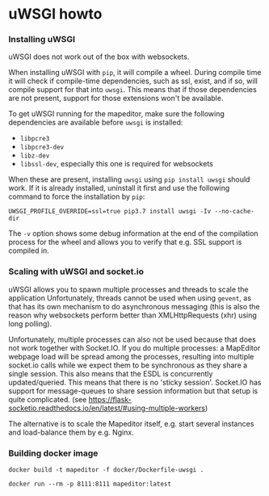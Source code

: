 # uWSGI howto

### Installing uWSGI
uWSGI does not work out of the box with websockets.

When installing uWSGI with ```pip```, it will compile a wheel. During compile time it will check if compile-time 
dependencies, such as ssl, exist, and if so, will compile support for that into ```uwsgi```. This means
that if those dependencies are not present, support for those extensions won't be available.

To get uWSGI running for the mapeditor, make sure the following dependencies are available before
```uwsgi``` is installed:

- ```libpcre3``` 
- ```libpcre3-dev```
- ```libz-dev```
- ```libssl-dev```, especially this one is required for websockets

When these are present, installing ```uwsgi``` using ```pip install uwsgi``` should work.
If it is already installed, uninstall it first and use the following command to force
the installation by ```pip```:

```UWSGI_PROFILE_OVERRIDE=ssl=true pip3.7 install uwsgi -Iv --no-cache-dir```

The ```-v``` option shows some debug information at the end of the compilation process for the wheel
and allows you to verify that e.g. SSL support is compiled in.


### Scaling with uWSGI and socket.io
uWSGI allows you to spawn multiple processes and threads to scale the application
Unfortunately, threads cannot be used when using ```gevent```, as that has its own 
mechanism to do asynchronous messaging (this is also the reason why websockets perform 
better than XMLHttpRequests (xhr) using long polling).

Unfortunately, multiple processes can also not be used because that does not work together with Socket.IO. 
If you do multiple processes: a MapEditor webpage load will be spread among the processes, resulting into multiple 
socket.io calls while we expect them to be synchronous as they share a single session. 
This also means that the ESDL is concurrently updated/queried.
This means that there is no 'sticky session'. Socket.IO has support for message-queues to share session information
but that setup is quite complicated. (see https://flask-socketio.readthedocs.io/en/latest/#using-multiple-workers)

The  alternative is to scale the Mapeditor itself, e.g. start several instances and load-balance them by e.g. Nginx.

### Building docker image

```docker build -t mapeditor -f docker/Dockerfile-uwsgi .```

```docker run --rm -p 8111:8111 mapeditor:latest```
 
